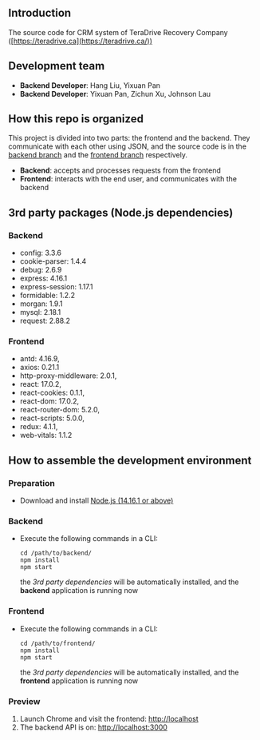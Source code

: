 ## Introduction
The source code for CRM system of TeraDrive Recovery Company ([https://teradrive.ca](https://teradrive.ca/))

## Development team
* **Backend Developer**: Hang Liu, Yixuan Pan
* **Backend Developer**: Yixuan Pan, Zichun Xu, Johnson Lau

## How this repo is organized
This project is divided into two parts: the frontend and the backend. They communicate with each other using JSON, and the source code is in the [backend branch](../../tree/backend) and the [frontend branch](../../tree/frontend) respectively.
* **Backend**: accepts and processes requests from the frontend
* **Frontend**: interacts with the end user, and communicates with the backend

## 3rd party packages (Node.js dependencies)
### Backend
*   config: 3.3.6
*   cookie-parser: 1.4.4
*   debug: 2.6.9
*   express: 4.16.1
*   express-session: 1.17.1
*   formidable: 1.2.2
*   morgan: 1.9.1
*   mysql: 2.18.1
*   request: 2.88.2 
### Frontend
*   antd: 4.16.9,
*   axios: 0.21.1
*   http-proxy-middleware: 2.0.1,
*   react: 17.0.2,
*   react-cookies: 0.1.1,
*   react-dom: 17.0.2,
*   react-router-dom: 5.2.0,
*   react-scripts: 5.0.0,
*   redux: 4.1.1,
*   web-vitals: 1.1.2

## How to assemble the development environment
### Preparation

* Download and install [Node.js (14.16.1 or above)](https://nodejs.org/)

### Backend

*  Execute the following commands in a CLI:
   ```
   cd /path/to/backend/
   npm install
   npm start
   ```
   the *3rd party dependencies* will be automatically installed, and the **backend** application is running now

### Frontend
*  Execute the following commands in a CLI:
   ```
   cd /path/to/frontend/
   npm install
   npm start
   ```
   the *3rd party dependencies* will be automatically installed, and the **frontend** application is running now

### Preview
1. Launch Chrome and visit the frontend: [http://localhost](http://localhost)
2. The backend API is on: [http://localhost:3000](http://localhost:3000)
